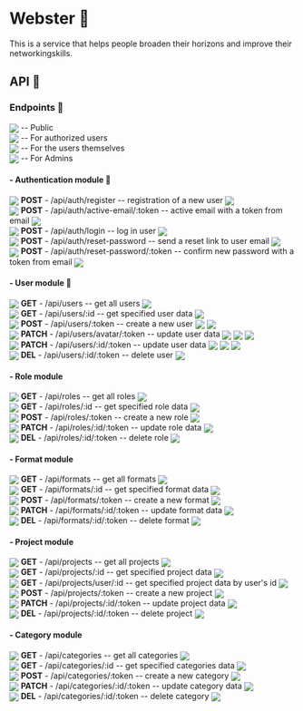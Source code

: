 # Webster 🎈
This is a service that helps people broaden their horizons and improve their networkingskills. 
## API 🎈
### Endpoints 🎈
<img valign='middle' src='https://readme-swatches.vercel.app/2496f2?style=round'/> -- Public\
<img valign='middle' src='https://readme-swatches.vercel.app/37bca4?style=round'/> -- For authorized users\
<img valign='middle' src='https://readme-swatches.vercel.app/de57d0?style=round'/> -- For the users themselves\
<img valign='middle' src='https://readme-swatches.vercel.app/ad2232?style=round'/> -- For Admins

#### - Authentication module 🎈
<img valign='middle' src='https://readme-swatches.vercel.app/ffc000?style=circle'/> **POST** - /api/auth/register -- registration of a new user <img valign='middle' src='https://readme-swatches.vercel.app/2496f2?style=round'/>\
<img valign='middle' src='https://readme-swatches.vercel.app/ffc000?style=circle'/> **POST** - /api/auth/active-email/:token -- active email with a token from email <img valign='middle' src='https://readme-swatches.vercel.app/de57d0?style=round'/>\
<img valign='middle' src='https://readme-swatches.vercel.app/ffc000?style=circle'/> **POST** - /api/auth/login -- log in user <img valign='middle' src='https://readme-swatches.vercel.app/2496f2?style=round'/>\
<img valign='middle' src='https://readme-swatches.vercel.app/ffc000?style=circle'/> **POST** - /api/auth/reset-password -- send a reset link to user email <img valign='middle' src='https://readme-swatches.vercel.app/2496f2?style=round'/>\
<img valign='middle' src='https://readme-swatches.vercel.app/ffc000?style=circle'/> **POST** - /api/auth/reset-password/:token -- confirm new password with a token from email <img valign='middle' src='https://readme-swatches.vercel.app/de57d0?style=round'/>

#### - User module 🎈
<img valign='middle' src='https://readme-swatches.vercel.app/5CB270?style=circle'/> **GET** - /api/users -- get all users <img valign='middle' src='https://readme-swatches.vercel.app/2496f2?style=round'/>\
<img valign='middle' src='https://readme-swatches.vercel.app/5CB270?style=circle'/> **GET** - /api/users/:id -- get specified user data <img valign='middle' src='https://readme-swatches.vercel.app/2496f2?style=round'/>\
<img valign='middle' src='https://readme-swatches.vercel.app/ffc000?style=circle'/> **POST** - /api/users/:token -- create a new user <img valign='middle' src='https://readme-swatches.vercel.app/37bca4?style=round'/> <img valign='middle' src='https://readme-swatches.vercel.app/ad2232?style=round'/>\
<img valign='middle' src='https://readme-swatches.vercel.app/ececec?style=circle'/> **PATCH** - /api/users/avatar/:token -- update user data <img valign='middle' src='https://readme-swatches.vercel.app/37bca4?style=round'/> <img valign='middle' src='https://readme-swatches.vercel.app/de57d0?style=round'/> <img valign='middle' src='https://readme-swatches.vercel.app/ad2232?style=round'/>\
<img valign='middle' src='https://readme-swatches.vercel.app/ececec?style=circle'/> **PATCH** - /api/users/:id/:token -- update user data <img valign='middle' src='https://readme-swatches.vercel.app/37bca4?style=round'/> <img valign='middle' src='https://readme-swatches.vercel.app/de57d0?style=round'/> <img valign='middle' src='https://readme-swatches.vercel.app/ad2232?style=round'/> \
<img valign='middle' src='https://readme-swatches.vercel.app/ec3323?style=circle'/> **DEL** - /api/users/:id/:token -- delete user <img valign='middle' src='https://readme-swatches.vercel.app/37bca4?style=round'/>

#### - Role module
<img valign='middle' src='https://readme-swatches.vercel.app/5CB270?style=circle'/> **GET** - /api/roles -- get all roles <img valign='middle' src='https://readme-swatches.vercel.app/2496f2?style=round'/>\
<img valign='middle' src='https://readme-swatches.vercel.app/5CB270?style=circle'/> **GET** - /api/roles/:id -- get specified role data <img valign='middle' src='https://readme-swatches.vercel.app/2496f2?style=round'/>\
<img valign='middle' src='https://readme-swatches.vercel.app/ffc000?style=circle'/> **POST** - /api/roles/:token -- create a new role <img valign='middle' src='https://readme-swatches.vercel.app/ad2232?style=round'/>\
<img valign='middle' src='https://readme-swatches.vercel.app/ececec?style=circle'/> **PATCH** - /api/roles/:id/:token -- update role data <img valign='middle' src='https://readme-swatches.vercel.app/ad2232?style=round'/>\
<img valign='middle' src='https://readme-swatches.vercel.app/ec3323?style=circle'/> **DEL** - /api/roles/:id/:token -- delete role <img valign='middle' src='https://readme-swatches.vercel.app/ad2232?style=round'/>

#### - Format module
<img valign='middle' src='https://readme-swatches.vercel.app/5CB270?style=circle'/> **GET** - /api/formats -- get all formats <img valign='middle' src='https://readme-swatches.vercel.app/2496f2?style=round'/>\
<img valign='middle' src='https://readme-swatches.vercel.app/5CB270?style=circle'/> **GET** - /api/formats/:id -- get specified format data <img valign='middle' src='https://readme-swatches.vercel.app/2496f2?style=round'/>\
<img valign='middle' src='https://readme-swatches.vercel.app/ffc000?style=circle'/> **POST** - /api/formats/:token -- create a new format <img valign='middle' src='https://readme-swatches.vercel.app/ad2232?style=round'/>\
<img valign='middle' src='https://readme-swatches.vercel.app/ececec?style=circle'/> **PATCH** - /api/formats/:id/:token -- update format data <img valign='middle' src='https://readme-swatches.vercel.app/ad2232?style=round'/>\
<img valign='middle' src='https://readme-swatches.vercel.app/ec3323?style=circle'/> **DEL** - /api/formats/:id/:token -- delete format <img valign='middle' src='https://readme-swatches.vercel.app/ad2232?style=round'/>

#### - Project module
<img valign='middle' src='https://readme-swatches.vercel.app/5CB270?style=circle'/> **GET** - /api/projects -- get all projects <img valign='middle' src='https://readme-swatches.vercel.app/2496f2?style=round'/>\
<img valign='middle' src='https://readme-swatches.vercel.app/5CB270?style=circle'/> **GET** - /api/projects/:id -- get specified project data <img valign='middle' src='https://readme-swatches.vercel.app/2496f2?style=round'/>\
<img valign='middle' src='https://readme-swatches.vercel.app/5CB270?style=circle'/> **GET** - /api/projects/user/:id -- get specified project data by user's id <img valign='middle' src='https://readme-swatches.vercel.app/2496f2?style=round'/>\
<img valign='middle' src='https://readme-swatches.vercel.app/ffc000?style=circle'/> **POST** - /api/projects/:token -- create a new project <img valign='middle' src='https://readme-swatches.vercel.app/37bca4?style=round'/>\
<img valign='middle' src='https://readme-swatches.vercel.app/ececec?style=circle'/> **PATCH** - /api/projects/:id/:token -- update project data <img valign='middle' src='https://readme-swatches.vercel.app/37bca4?style=round'/>\
<img valign='middle' src='https://readme-swatches.vercel.app/ec3323?style=circle'/> **DEL** - /api/projects/:id/:token -- delete project <img valign='middle' src='https://readme-swatches.vercel.app/37bca4?style=round'/>

#### - Category module
<img valign='middle' src='https://readme-swatches.vercel.app/5CB270?style=circle'/> **GET** - /api/categories -- get all categories <img valign='middle' src='https://readme-swatches.vercel.app/2496f2?style=round'/>\
<img valign='middle' src='https://readme-swatches.vercel.app/5CB270?style=circle'/> **GET** - /api/categories/:id -- get specified categories data <img valign='middle' src='https://readme-swatches.vercel.app/2496f2?style=round'/>\
<img valign='middle' src='https://readme-swatches.vercel.app/ffc000?style=circle'/> **POST** - /api/categories/:token -- create a new category <img valign='middle' src='https://readme-swatches.vercel.app/ad2232?style=round'/>\
<img valign='middle' src='https://readme-swatches.vercel.app/ececec?style=circle'/> **PATCH** - /api/categories/:id/:token -- update category data <img valign='middle' src='https://readme-swatches.vercel.app/ad2232?style=round'/>\
<img valign='middle' src='https://readme-swatches.vercel.app/ec3323?style=circle'/> **DEL** - /api/categories/:id/:token -- delete category <img valign='middle' src='https://readme-swatches.vercel.app/ad2232?style=round'/>
